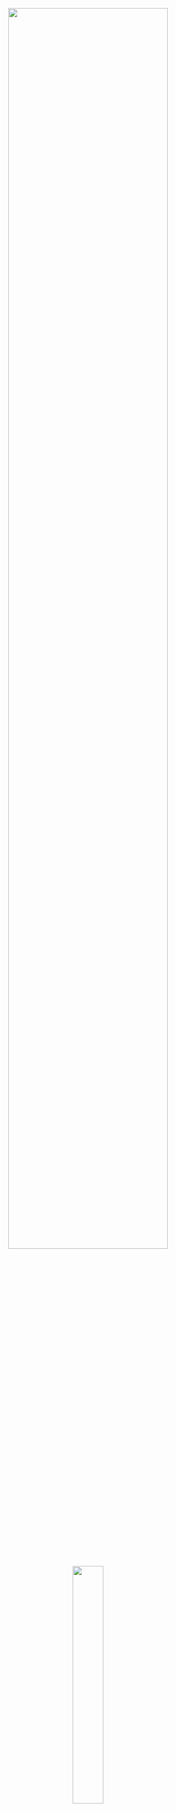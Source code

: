 <p align="center"><img width=80% src="res/logo.png"></p>
<p align="center"><img width=35% src="res/text_logo.png"></p>

<p align="center">
  <img src="https://img.shields.io/badge/Language-C%23-yellow.svg">
  <img src="https://img.shields.io/badge/License-GPL--3.0-blue.svg">
</p>

##

Poolpy is a little 2D platformer game created for a studying purposes at Keimyung University. The goal of this game is to help poolpy to gather all the ingredients to make some cooking recipes.

## Getting started

These instructions will get you a copy of the project up and running on your local machine for development and testing purposes.

### Prerequisites

This project requires packages. If you are on MacOS you can download this packages directly from your package manager. Otherwise, if you are on Windows you can download the packages from the official websites.

* Unity (https://unity.com / version <= 2018.3.7f1)
* Rider (https://www.jetbrains.com/rider/)
* Git (https://git-scm.com/)

### Installation

* Cloning

```bash
# Cloning the repository
git clone https://github.com/Ikirame/Poolpy.git
```

# Usage

```
From here, you can now open the project with Unity. 
To do this, inside the Unity Hub, you can click on the button "Add" and select the folder where the repository has been cloned.
Now the project is added to your Unity Hub, the last thing to do is to double click on it to open it.
```

# Authors

* **Marie Schindler** - [Luciol]()
* **Victor Kern** - [VictorKern](https://github.com/VictorKern)
* **Valentin Gérard** - [Ikirame](https://github.com/Ikirame)
